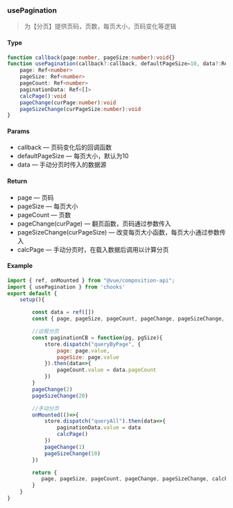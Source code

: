 ### usePagination

> 为【分页】提供页码，页数，每页大小，页码变化等逻辑

#### Type
```ts
function callback(page:number, pageSize:number):void{}
function usePagination(callback?:callback, defaultPageSize=10, data?:Ref<[]>): {
    page: Ref<number>
    pageSize: Ref<number>
    pageCount: Ref<number>
    paginationData: Ref<[]>
    calcPage():void
    pageChange(curPage:number):void
    pageSizeChange(curPageSize:number):void
}
```
#### Params
- callback &mdash; 页码变化后的回调函数
- defaultPageSize &mdash; 每页大小，默认为10
- data &mdash; 手动分页时传入的数据源

#### Return
- page &mdash; 页码
- pageSize &mdash; 每页大小
- pageCount &mdash; 页数
- pageChange(curPage) &mdash; 翻页函数，页码通过参数传入
- pageSizeChange(curPageSize) &mdash; 改变每页大小函数，每页大小通过参数传入
- calcPage &mdash; 手动分页时，在载入数据后调用以计算分页

#### Example
```js
import { ref, onMounted } from "@vue/composition-api";
import { usePagination } from 'chooks'
export default {
    setup(){

        const data = ref([])
        const { page, pageSize, pageCount, pageChange, pageSizeChange, calcPage, paginationData } = usePagination(paginationCB, 10, data)

        //远程分页
        const paginationCB = function(pg, pgSize){
            store.dispatch("queryByPage", {
                page: page.value,
                pageSize: page.value
            }).then(data=>{
                pageCount.value = data.pageCount
            })
        }
        pageChange(2)
        pageSizeChange(20)

        //手动分页
        onMounted(()=>{
            store.dispatch("queryAll").then(data=>{
                paginationData.value = data
                calcPage()
            })
            pageChange(1)
            pageSizeChange(10)
        })

        return {
           page, pageSize, pageCount, pageChange, pageSizeChange, calcPage, paginationData 
        }
    }
}
```
